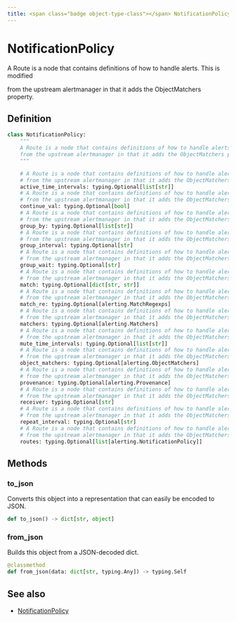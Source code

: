 ```yaml
---
title: <span class="badge object-type-class"></span> NotificationPolicy
---
```

# <span class="badge object-type-class"></span> NotificationPolicy

A Route is a node that contains definitions of how to handle alerts. This is modified

from the upstream alertmanager in that it adds the ObjectMatchers property.

## Definition

```python
class NotificationPolicy:
    """
    A Route is a node that contains definitions of how to handle alerts. This is modified
    from the upstream alertmanager in that it adds the ObjectMatchers property.
    """

    # A Route is a node that contains definitions of how to handle alerts. This is modified
    # from the upstream alertmanager in that it adds the ObjectMatchers property.
    active_time_intervals: typing.Optional[list[str]]
    # A Route is a node that contains definitions of how to handle alerts. This is modified
    # from the upstream alertmanager in that it adds the ObjectMatchers property.
    continue_val: typing.Optional[bool]
    # A Route is a node that contains definitions of how to handle alerts. This is modified
    # from the upstream alertmanager in that it adds the ObjectMatchers property.
    group_by: typing.Optional[list[str]]
    # A Route is a node that contains definitions of how to handle alerts. This is modified
    # from the upstream alertmanager in that it adds the ObjectMatchers property.
    group_interval: typing.Optional[str]
    # A Route is a node that contains definitions of how to handle alerts. This is modified
    # from the upstream alertmanager in that it adds the ObjectMatchers property.
    group_wait: typing.Optional[str]
    # A Route is a node that contains definitions of how to handle alerts. This is modified
    # from the upstream alertmanager in that it adds the ObjectMatchers property.
    match: typing.Optional[dict[str, str]]
    # A Route is a node that contains definitions of how to handle alerts. This is modified
    # from the upstream alertmanager in that it adds the ObjectMatchers property.
    match_re: typing.Optional[alerting.MatchRegexps]
    # A Route is a node that contains definitions of how to handle alerts. This is modified
    # from the upstream alertmanager in that it adds the ObjectMatchers property.
    matchers: typing.Optional[alerting.Matchers]
    # A Route is a node that contains definitions of how to handle alerts. This is modified
    # from the upstream alertmanager in that it adds the ObjectMatchers property.
    mute_time_intervals: typing.Optional[list[str]]
    # A Route is a node that contains definitions of how to handle alerts. This is modified
    # from the upstream alertmanager in that it adds the ObjectMatchers property.
    object_matchers: typing.Optional[alerting.ObjectMatchers]
    # A Route is a node that contains definitions of how to handle alerts. This is modified
    # from the upstream alertmanager in that it adds the ObjectMatchers property.
    provenance: typing.Optional[alerting.Provenance]
    # A Route is a node that contains definitions of how to handle alerts. This is modified
    # from the upstream alertmanager in that it adds the ObjectMatchers property.
    receiver: typing.Optional[str]
    # A Route is a node that contains definitions of how to handle alerts. This is modified
    # from the upstream alertmanager in that it adds the ObjectMatchers property.
    repeat_interval: typing.Optional[str]
    # A Route is a node that contains definitions of how to handle alerts. This is modified
    # from the upstream alertmanager in that it adds the ObjectMatchers property.
    routes: typing.Optional[list[alerting.NotificationPolicy]]
```
## Methods

### <span class="badge object-method"></span> to_json

Converts this object into a representation that can easily be encoded to JSON.

```python
def to_json() -> dict[str, object]
```

### <span class="badge object-method"></span> from_json

Builds this object from a JSON-decoded dict.

```python
@classmethod
def from_json(data: dict[str, typing.Any]) -> typing.Self
```

## See also

 * <span class="badge builder"></span> [NotificationPolicy](./builder-NotificationPolicy.md)

